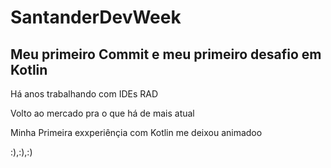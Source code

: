 # SantanderDevWeek


## Meu primeiro Commit e meu primeiro desafio em Kotlin


<html> <h>Há anos trabalhando com IDEs RAD<h>
  <P>Volto ao mercado pra o que há de mais atual</P>
<P>Minha Primeira exxperiênçia com Kotlin me deixou animadoo<P>
<P  color=Blue >:),:),:) <P>
  </html>

